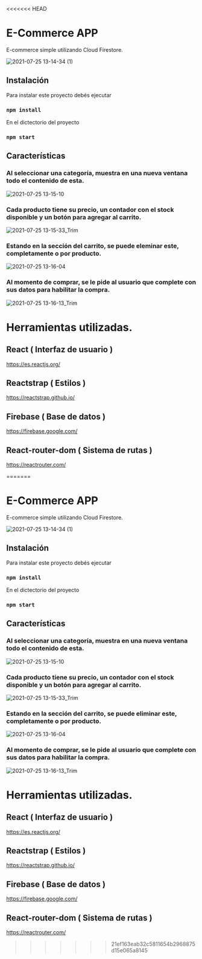 <<<<<<< HEAD
# E-Commerce  APP 

E-commerce simple utilizando Cloud Firestore.

![2021-07-25 13-14-34 (1)](https://user-images.githubusercontent.com/74759684/126907062-1d6d83ee-6638-4d91-9c68-3f35f632b525.gif)

## Instalación

Para instalar este proyecto debés ejecutar

### `npm install`

En el dictectorio del proyecto 

### `npm start`

## Características

### Al seleccionar una categoría, muestra en una nueva ventana todo el contenido de esta.

![2021-07-25 13-15-10](https://user-images.githubusercontent.com/74759684/126907475-cf046641-98ff-4f3e-8aea-6a02861106ae.gif)

### Cada producto tiene su precio, un contador con el stock disponible y un botón para agregar al carrito. 

![2021-07-25 13-15-33_Trim](https://user-images.githubusercontent.com/74759684/126907696-2d34ce1d-c152-43d5-8c21-9a40712a6230.gif)

### Estando en la sección del carrito, se puede eleminar este, completamente o por producto. 

![2021-07-25 13-16-04](https://user-images.githubusercontent.com/74759684/126907772-3499bdd3-1326-4a99-98dd-3853f35b0f65.gif)

### Al momento de comprar, se le pide al usuario que complete con sus datos para habilitar la compra.
![2021-07-25 13-16-13_Trim](https://user-images.githubusercontent.com/74759684/126907893-3e42e47f-ac38-4412-902b-b35176414e49.gif)

# Herramientas utilizadas. 

## React ( Interfaz de usuario )

https://es.reactjs.org/

## Reactstrap  ( Estilos )

https://reactstrap.github.io/

## Firebase ( Base de datos )

https://firebase.google.com/

## React-router-dom ( Sistema de rutas )

https://reactrouter.com/



=======
# E-Commerce  APP 

E-commerce simple utilizando Cloud Firestore.

![2021-07-25 13-14-34 (1)](https://user-images.githubusercontent.com/74759684/126907062-1d6d83ee-6638-4d91-9c68-3f35f632b525.gif)

## Instalación

Para instalar este proyecto debés ejecutar

### `npm install`

En el dictectorio del proyecto 

### `npm start`

## Características

### Al seleccionar una categoría, muestra en una nueva ventana todo el contenido de esta.

![2021-07-25 13-15-10](https://user-images.githubusercontent.com/74759684/126907475-cf046641-98ff-4f3e-8aea-6a02861106ae.gif)

### Cada producto tiene su precio, un contador con el stock disponible y un botón para agregar al carrito. 

![2021-07-25 13-15-33_Trim](https://user-images.githubusercontent.com/74759684/126907696-2d34ce1d-c152-43d5-8c21-9a40712a6230.gif)

### Estando en la sección del carrito, se puede eliminar este, completamente o por producto. 

![2021-07-25 13-16-04](https://user-images.githubusercontent.com/74759684/126907772-3499bdd3-1326-4a99-98dd-3853f35b0f65.gif)

### Al momento de comprar, se le pide al usuario que complete con sus datos para habilitar la compra.
![2021-07-25 13-16-13_Trim](https://user-images.githubusercontent.com/74759684/126907893-3e42e47f-ac38-4412-902b-b35176414e49.gif)

# Herramientas utilizadas. 

## React ( Interfaz de usuario )

https://es.reactjs.org/

## Reactstrap  ( Estilos )

https://reactstrap.github.io/

## Firebase ( Base de datos )

https://firebase.google.com/

## React-router-dom ( Sistema de rutas )

https://reactrouter.com/



>>>>>>> 21ef163eab32c5811654b2968875d15e065a8145
